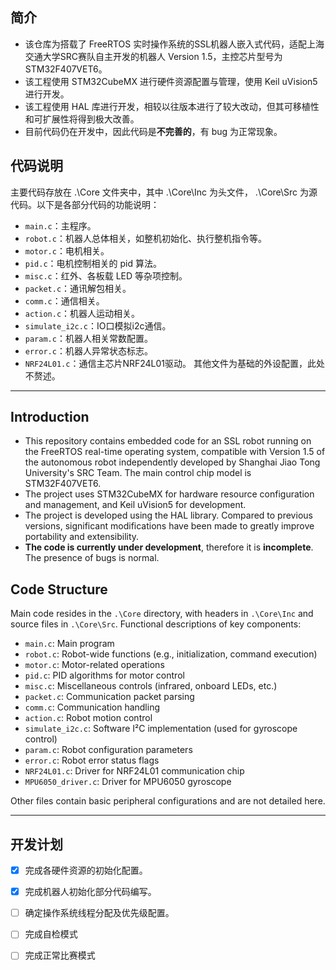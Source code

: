 ## 简介
- 该仓库为搭载了 FreeRTOS 实时操作系统的SSL机器人嵌入式代码，适配上海交通大学SRC赛队自主开发的机器人 Version 1.5，主控芯片型号为STM32F407VET6。
- 该工程使用 STM32CubeMX 进行硬件资源配置与管理，使用 Keil uVision5 进行开发。
- 该工程使用 HAL 库进行开发，相较以往版本进行了较大改动，但其可移植性和可扩展性将得到极大改善。
- 目前代码仍在开发中，因此代码是**不完善的**，有 bug 为正常现象。

## 代码说明
主要代码存放在 .\Core 文件夹中，其中 .\Core\Inc 为头文件， .\Core\Src 为源代码。以下是各部分代码的功能说明：
- `main.c`：主程序。
- `robot.c`：机器人总体相关，如整机初始化、执行整机指令等。
- `motor.c`：电机相关。
- `pid.c`：电机控制相关的 pid 算法。
- `misc.c`：红外、各板载 LED 等杂项控制。
- `packet.c`：通讯解包相关。
- `comm.c`：通信相关。
- `action.c`：机器人运动相关。
- `simulate_i2c.c`：IO口模拟i2c通信。
- `param.c`：机器人相关常数配置。
- `error.c`：机器人异常状态标志。
- `NRF24L01.c`：通信主芯片NRF24L01驱动。
其他文件为基础的外设配置，此处不赘述。
---
## Introduction
- This repository contains embedded code for an SSL robot running on the FreeRTOS real-time operating system, compatible with Version 1.5 of the autonomous robot independently developed by Shanghai Jiao Tong University's SRC Team. The main control chip model is STM32F407VET6.
- The project uses STM32CubeMX for hardware resource configuration and management, and Keil uVision5 for development.
- The project is developed using the HAL library. Compared to previous versions, significant modifications have been made to greatly improve portability and extensibility.
- **The code is currently under development**, therefore it is **incomplete**. The presence of bugs is normal.

## Code Structure
Main code resides in the `.\Core` directory, with headers in `.\Core\Inc` and source files in `.\Core\Src`. Functional descriptions of key components:

- `main.c`: Main program  
- `robot.c`: Robot-wide functions (e.g., initialization, command execution)  
- `motor.c`: Motor-related operations  
- `pid.c`: PID algorithms for motor control  
- `misc.c`: Miscellaneous controls (infrared, onboard LEDs, etc.)  
- `packet.c`: Communication packet parsing  
- `comm.c`: Communication handling  
- `action.c`: Robot motion control  
- `simulate_i2c.c`: Software I²C implementation (used for gyroscope control)  
- `param.c`: Robot configuration parameters  
- `error.c`: Robot error status flags  
- `NRF24L01.c`: Driver for NRF24L01 communication chip  
- `MPU6050_driver.c`: Driver for MPU6050 gyroscope  

Other files contain basic peripheral configurations and are not detailed here.

---
## 开发计划
- [x] 完成各硬件资源的初始化配置。
- [x] 完成机器人初始化部分代码编写。
- [ ] 确定操作系统线程分配及优先级配置。
- [ ] 完成自检模式
- [ ] 完成正常比赛模式

